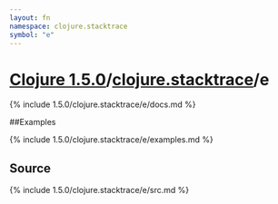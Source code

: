 ```yaml
---
layout: fn
namespace: clojure.stacktrace
symbol: "e"
---
```


# [Clojure 1.5.0](../../)/[clojure.stacktrace](../)/e

{% include 1.5.0/clojure.stacktrace/e/docs.md %}

##Examples

{% include 1.5.0/clojure.stacktrace/e/examples.md %}
## Source
{% include 1.5.0/clojure.stacktrace/e/src.md %}


